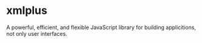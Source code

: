 # xmlplus
A powerful, efficient, and flexible JavaScript library for building applicitions, not only user interfaces.